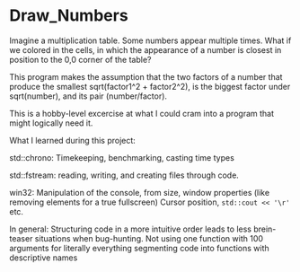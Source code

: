 # Draw_Numbers

Imagine a multiplication table. Some numbers appear multiple times. What if we colored in the cells, in which the appearance of a number is closest in position to the 0,0 corner of the table?

This program makes the assumption that the two factors of a number that produce the smallest sqrt(factor1^2 + factor2^2), is the biggest factor under sqrt(number), and its pair (number/factor).

This is a hobby-level excercise at what I could cram into a program that might logically need it.

What I learned during this project:

std::chrono: Timekeeping, benchmarking, casting time types

std::fstream: reading, writing, and creating files through code.

win32: Manipulation of the console, from size, window properties (like removing elements for a true fullscreen)
	   Cursor position, ``std::cout << '\r'`` etc.
	   
In general: Structuring code in a more intuitive order leads to less brein-teaser situations when bug-hunting.
			Not using one function with 100 arguments for literally everything
			segmenting code into functions with descriptive names
			
